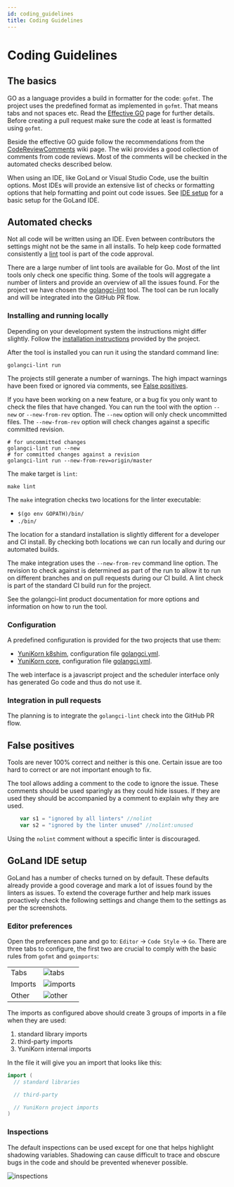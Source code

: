 ```yaml
---
id: coding_guidelines
title: Coding Guidelines
---
```


<!--
Licensed to the Apache Software Foundation (ASF) under one
or more contributor license agreements.  See the NOTICE file
distributed with this work for additional information
regarding copyright ownership.  The ASF licenses this file
to you under the Apache License, Version 2.0 (the
"License"); you may not use this file except in compliance
with the License.  You may obtain a copy of the License at

  http://www.apache.org/licenses/LICENSE-2.0

Unless required by applicable law or agreed to in writing,
software distributed under the License is distributed on an
"AS IS" BASIS, WITHOUT WARRANTIES OR CONDITIONS OF ANY
KIND, either express or implied.  See the License for the
specific language governing permissions and limitations
under the License.
-->

# Coding Guidelines

## The basics
GO as a language provides a build in formatter for the code: `gofmt`.
The project uses the predefined format as implemented in `gofmt`.
That means tabs and not spaces etc.
Read the [Effective GO](https://golang.org/doc/effective_go.html) page for further details.
Before creating a pull request make sure the code at least is formatted using `gofmt`.

Beside the effective GO guide follow the recommendations from the [CodeReviewComments](https://go.dev/wiki/CodeReviewComments) wiki page.
The wiki provides a good collection of comments from code reviews.
Most of the comments will be checked in the automated checks described below.

When using an IDE, like GoLand or Visual Studio Code, use the builtin options.
Most IDEs will provide an extensive list of checks or formatting options that help formatting and point out code issues.
See [IDE setup](#goland-ide-setup) for a basic setup for the GoLand IDE. 

## Automated checks
Not all code will be written using an IDE.
Even between contributors the settings might not be the same in all installs.
To help keep code formatted consistently a [lint](https://en.wikipedia.org/wiki/Lint_(software)) tool is part of the code approval.   

There are a large number of lint tools are available for Go.
Most of the lint tools only check one specific thing.
Some of the tools will aggregate a number of linters and provide an overview of all the issues found. 
For the project we have chosen the [golangci-lint](https://github.com/golangci/golangci-lint) tool.
The tool can be run locally and will be integrated into the GitHub PR flow.

### Installing and running locally
Depending on your development system the instructions might differ slightly.
Follow the [installation instructions](https://golangci-lint.run/welcome/install/#local-installation) provided by the project.

After the tool is installed you can run it using the standard command line: 
```shell script
golangci-lint run
```
The projects still generate a number of warnings.
The high impact warnings have been fixed or ignored via comments, see [False positives](#false-positives).

If you have been working on a new feature, or a bug fix you only want to check the files that have changed.
You can run the tool with the option `--new` or `--new-from-rev` option.
The `--new` option will only check uncommitted files.
The `--new-from-rev` option will check changes against a specific committed revision.

```shell script
# for uncommitted changes
golangci-lint run --new
# for committed changes against a revision
golangci-lint run --new-from-rev=origin/master
```

The make target is `lint`:
```shell script
make lint
```

The `make` integration checks two locations for the linter executable:
* `$(go env GOPATH)/bin/`
* `./bin/`
  
The location for a standard installation is slightly different for a developer and CI install.
By checking both locations we can run locally and during our automated builds.

The make integration uses the `--new-from-rev` command line option.
The revision to check against is determined as part of the run to allow it to run on different branches and on pull requests during our CI build.
A lint check is part of the standard CI build run for the project. 

See the golangci-lint product documentation for more options and information on how to run the tool.

### Configuration
A predefined configuration is provided for the two projects that use them:
* [YuniKorn k8shim](https://github.com/apache/yunikorn-k8shim), configuration file [golangci.yml](https://github.com/apache/yunikorn-k8shim/blob/master/.golangci.yml).
* [YuniKorn core](https://github.com/apache/yunikorn-core), configuration file [golangci.yml](https://github.com/apache/yunikorn-core/blob/master/.golangci.yml). 

The web interface is a javascript project and the scheduler interface only has generated Go code and thus do not use it. 

### Integration in pull requests
The planning is to integrate the `golangci-lint` check into the GitHub PR flow. 

## False positives
Tools are never 100% correct and neither is this one.
Certain issue are too hard to correct or are not important enough to fix.

The tool allows adding a comment to the code to ignore the issue.
These comments should be used sparingly as they could hide issues.
If they are used they should be accompanied by a comment to explain why they are used.
```go
	var s1 = "ignored by all linters" //nolint
	var s2 = "ignored by the linter unused" //nolint:unused
``` 
Using the `nolint` comment without a specific linter is discouraged.  

## GoLand IDE setup
GoLand has a number of checks turned on by default.
These defaults already provide a good coverage and mark a lot of issues found by the linters as issues.
To extend the coverage further and help mark issues proactively check the following settings and change them to the settings as per the screenshots.

### Editor preferences
Open the preferences pane and go to: `Editor` -> `Code Style` -> `Go`.
There are three tabs to configure, the first two are crucial to comply with the basic rules from `gofmt` and `goimports`:

|         |                                              |
|---------|----------------------------------------------|
| Tabs    | ![tabs](/img/goland_ide_pref_tabs.png)       |
| Imports | ![imports](/img/goland_ide_pref_imports.png) |
| Other   | ![other](/img/goland_ide_pref_other.png)     |

The imports as configured above should create 3 groups of imports in a file when they are used:
1. standard library imports
2. third-party imports
3. YuniKorn internal imports

In the file it will give you an import that looks like this:
```go
import (
  // standard libraries

  // third-party

  // YuniKorn project imports
)
```

### Inspections
The default inspections can be used except for one that helps highlight shadowing variables.
Shadowing can cause difficult to trace and obscure bugs in the code and should be prevented whenever possible. 

![inspections](/img/goland_ide_pref_inspections.png)
